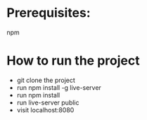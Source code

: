 # Prerequisites:
npm

# How to run the project
* git clone the project
* run npm install -g live-server
* run npm install
* run live-server public
* visit localhost:8080